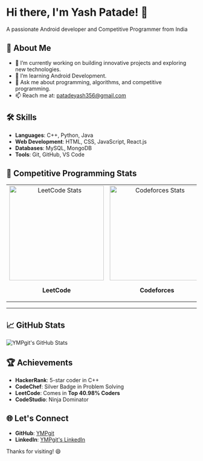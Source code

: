 # Hi there, I'm Yash Patade! 👋  

A passionate Android developer and Competitive Programmer from India  

## 🚀 About Me  
- 🔭 I’m currently working on building innovative projects and exploring new technologies.  
- 🌱 I’m learning Android Development.  
- 💬 Ask me about programming, algorithms, and competitive programming.  
- 📫 Reach me at: patadeyash356@gmail.com  

## 🛠️ Skills  
- **Languages**: C++, Python, Java  
- **Web Development**: HTML, CSS, JavaScript, React.js  
- **Databases**: MySQL, MongoDB  
- **Tools**: Git, GitHub, VS Code  

## 🌟 Competitive Programming Stats  
<table align="center">
  <tr>
    <td align="center">
      <img src="https://leetcard.jacoblin.cool/YashPatade356?ext=contest" alt="LeetCode Stats" width="250" />
      <p><b>LeetCode</b></p>
    </td>
    <td align="center">
      <img src="https://codeforces-readme-stats.vercel.app/api/card?username=Yash_345&theme=dark" alt="Codeforces Stats" width="250" />
      <p><b>Codeforces</b></p>
    </td>
    <td align="center">
      <img src="https://gfgstatscard.vercel.app/yash678" alt="GFG stats" width="250" />
      <p><b>GeeksforGeeks</b></p>
    </td>
  </tr>
</table>

---

## 📈 GitHub Stats  
![YMPgit's GitHub Stats](https://github-readme-stats.vercel.app/api?username=YMPgit&show_icons=true&theme=radical)  

## 🏆 Achievements  
- **HackerRank**: 5-star coder in C++  
- **CodeChef**: Silver Badge in Problem Solving  
- **LeetCode**: Comes in **Top 40.98% Coders**  
- **CodeStudio**: Ninja Dominator  

## 🌐 Let's Connect  
- **GitHub**: [YMPgit](https://github.com/YMPgit)  
- **LinkedIn**: [YMPgit's LinkedIn](https://linkedin.com/in/yash-patade)  

Thanks for visiting! 😄  
